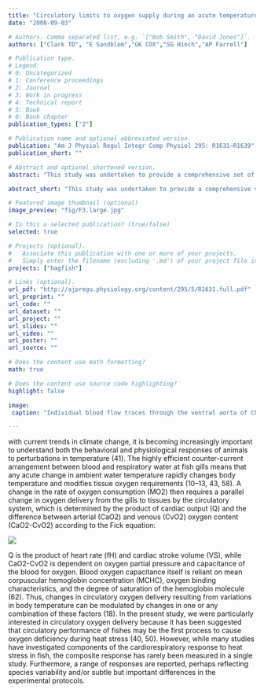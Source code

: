 ```yaml
---
title: "Circulatory limits to oxygen supply during an acute temperature increase in the Chinook salmon (Oncorhynchus tshawytscha)"
date: "2008-09-03"

# Authors. Comma separated list, e.g. `["Bob Smith", "David Jones"]`.
authors: ["Clark TD", "E Sandblom","GK COX","SG Hinch","AP Farrell"]

# Publication type.
# Legend:
# 0: Uncategorized
# 1: Conference proceedings
# 2: Journal
# 3: Work in progress
# 4: Technical report
# 5: Book
# 6: Book chapter
publication_types: ["2"]

# Publication name and optional abbreviated version.
publication: "Am J Physiol Regul Integr Comp Physiol 295: R1631–R1639"
publication_short: ""

# Abstract and optional shortened version.
abstract: "This study was undertaken to provide a comprehensive set of data relevant to disclosing the physiological effects and possible oxygen transport limitations in the Chinook salmon ( Oncorhynchus tshaw-ytscha ) during an acute temperature change. Fish were instrumented with a blood flow probe around the ventral aorta and catheters in the dorsal aorta and sinus venosus. Water temperature was progressively increased from 13°C in steps of 4°C up to 25°C. Cardiac output increased from 29 to 56 ml min 1 kg 1 between 13 and 25°C through an increase in heart rate (58 to 105 beats/min). Systemic vascular resistance was reduced, causing a stable dorsal aortic blood pressure, yet central venous blood pressure increased significantly at 25°C. Oxygen  consumption  rate  increased  from  3.4 to  8.7 mg min 1 kg 1 during the temperature increase, although there were signs of anaerobic respiration at 25°C in the form of increased blood lactate and decreased pH. Arterial oxygen partial pressure was main- tained during the heat stress, although venous oxygen partial pressure (Pv O 2 ) and venous oxygen content were significantly reduced. Cardiac arrhythmias were prominent in three of the largest fish (4 kg) at 25°C. Given the switch to anaerobic metabolism and the observation of cardiac arrhythmias at 25°C, we propose that the cascade of venous oxygen depletion results in a threshold value for Pv O 2 of around 1 kPa. At this point, the oxygen supply to systemic and cardiac tissues is compromised, such that the oxygen-deprived and acidotic myocar- dium becomes arrhythmic, and blood perfusion through the gills and to the tissues becomes compromised."

abstract_short: "This study was undertaken to provide a comprehensive set of data relevant to disclosing the physiological effects and possible oxygen transport limitations in the Chinook salmon ( Oncorhynchus tshaw-ytscha ) during an acute temperature change. Fish were instrumented with a blood flow probe around the ventral aorta and catheters in the dorsal aorta and sinus venosus."

# Featured image thumbnail (optional)
image_preview: "fig/F3.large.jpg"

# Is this a selected publication? (true/false)
selected: true

# Projects (optional).
#   Associate this publication with one or more of your projects.
#   Simply enter the filename (excluding '.md') of your project file in `content/project/`.
projects: ["hagfish"]

# Links (optional).
url_pdf: "http://ajpregu.physiology.org/content/295/5/R1631.full.pdf"
url_preprint: ""
url_code: ""
url_dataset: ""
url_project: ""
url_slides: ""
url_video: ""
url_poster: ""
url_source: ""

# Does the content use math formatting?
math: true

# Does the content use source code highlighting?
highlight: false

image:
 caption: "Individual blood flow traces through the ventral aorta of Chinook salmon (Oncorhynchus tshawytscha) at 13°C, immediately upon reaching 25°C, and after being exposed to 25°C for 1 h."

---
```


with current trends in climate change, it is becoming increasingly important to understand both the behavioral and physiological responses of animals to perturbations in temperature (41). The highly efficient counter-current arrangement between blood and respiratory water at fish gills means that any acute change in ambient water temperature rapidly changes body temperature and modifies tissue oxygen requirements (10–13, 43, 58). A change in the rate of oxygen consumption (ṀO2) then requires a parallel change in oxygen delivery from the gills to tissues by the circulatory system, which is determined by the product of cardiac output (Q) and the difference between arterial (CaO2) and venous (CvO2) oxygen content (CaO2-CvO2) according to the Fick equation: 

![](/img/fick.png)

Q is the product of heart rate (fH) and cardiac stroke volume (VS), while CaO2-CvO2 is dependent on oxygen partial pressure and capacitance of the blood for oxygen. Blood oxygen capacitance itself is reliant on mean corpuscular hemoglobin concentration (MCHC), oxygen binding characteristics, and the degree of saturation of the hemoglobin molecule (62). Thus, changes in circulatory oxygen delivery resulting from variations in body temperature can be modulated by changes in one or any combination of these factors (18). In the present study, we were particularly interested in circulatory oxygen delivery because it has been suggested that circulatory performance of fishes may be the first process to cause oxygen deficiency during heat stress (40, 50). However, while many studies have investigated components of the cardiorespiratory response to heat stress in fish, the composite response has rarely been measured in a single study. Furthermore, a range of responses are reported, perhaps reflecting species variability and/or subtle but important differences in the experimental protocols.
